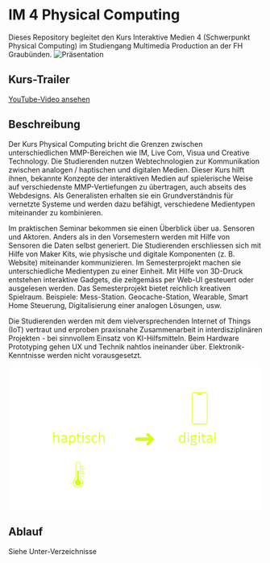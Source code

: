 # IM 4 Physical Computing

Dieses Repository begleitet den Kurs Interaktive Medien 4 (Schwerpunkt Physical Computing) im Studiengang Multimedia Production an der FH Graubünden.
![Präsentation](https://docs.google.com/presentation/d/1bMKBpBUwZAxlKJm8mf3_WIEgtCDJ0X7gMcnHfRJWGAM/preview)

## Kurs-Trailer

[YouTube-Video ansehen](https://youtu.be/h6-Z-r78Ez0)


## Beschreibung

Der Kurs Physical Computing bricht die Grenzen zwischen unterschiedlichen MMP-Bereichen wie IM, Live Com, Visua und Creative Technology. Die Studierenden nutzen Webtechnologien zur Kommunikation zwischen analogen / haptischen und digitalen Medien. Dieser Kurs hilft ihnen, bekannte Konzepte der interaktiven Medien auf spielerische Weise auf verschiedenste MMP-Vertiefungen zu übertragen, auch abseits des Webdesigns. Als Generalisten erhalten sie ein Grundverständnis für vernetzte Systeme und werden dazu befähigt, verschiedene Medientypen miteinander zu kombinieren.

Im praktischen Seminar bekommen sie einen Überblick über ua. Sensoren und Aktoren. 
Anders als in den Vorsemestern werden mit Hilfe von Sensoren die Daten selbst generiert. Die Studierenden erschliessen sich mit Hilfe von Maker Kits, wie physische und digitale Komponenten (z. B. Website) miteinander kommunizieren. Im Semesterprojekt machen sie unterschiedliche Medientypen zu einer Einheit. Mit Hilfe von 3D-Druck entstehen interaktive Gadgets, die zeitgemäss per Web-UI gesteuert oder ausgelesen werden. Das Semesterprojekt bietet reichlich kreativen Spielraum. Beispiele: Mess-Station. Geocache-Station, Wearable, Smart Home Steuerung, Digitalisierung einer analogen Lösungen, usw.

Die Studierenden werden mit dem vielversprechenden Internet of Things (IoT) vertraut und erproben praxisnahe Zusammenarbeit in interdisziplinären Projekten - bei sinnvollem Einsatz von KI-Hilfsmitteln.
Beim Hardware Prototyping gehen UX und Technik nahtlos ineinander über.
Elektronik-Kenntnisse werden nicht vorausgesetzt.


![Overview](01_Intro_physische+digitale_Welt/Anim_haptisch_digital.gif)


## Ablauf

Siehe Unter-Verzeichnisse

